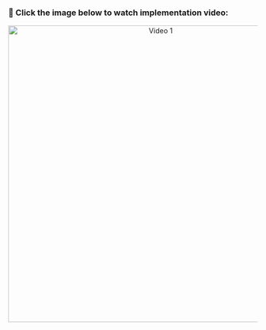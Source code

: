 
<h3>🎥 Click the image below to watch implementation video:</h3>

<p align="center">
  <a href="https://drive.google.com/file/d/1d30U7R0FDOuJBQeDtJYacY8I3IGOdIvS/view?usp=drive_link" target="_blank">
    <img src="https://github.com/user-attachments/assets/adad78fa-9099-44a3-a3f6-780fde753da8" alt="Video 1" width="600"/>
  </a>
</p>
